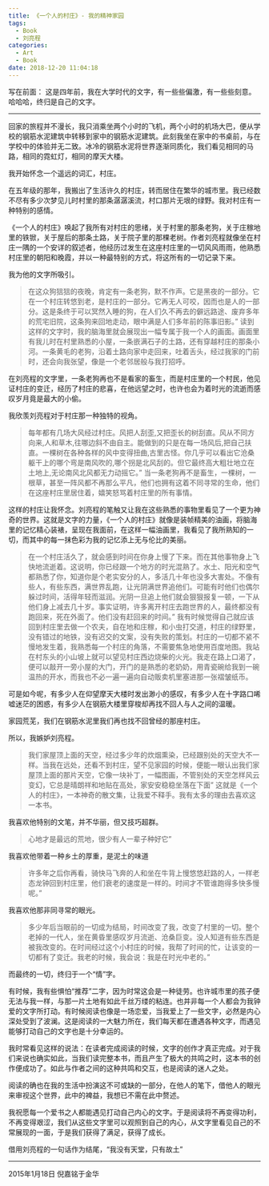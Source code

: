 ```yaml
---
title: 《一个人的村庄》- 我的精神家园
tags:
  - Book
  - 刘亮程
categories:
  - Art
  - Book
date: 2018-12-20 11:04:18
---
```


写在前面：
这是四年前，我在大学时代的文字，有一些些偏激，有一些些刻意。哈哈哈，终归是自己的文字。

<!-- more -->

***

回家的旅程并不漫长，我只消乘坐两个小时的飞机，两个小时的机场大巴，便从学校的钢筋水泥建筑中转移到家中的钢筋水泥建筑。此刻我坐在家中的书桌前，与在学校中的体验并无二致。冰冷的钢筋水泥将世界逐渐同质化，我们看见相同的马路，相同的霓虹灯，相同的摩天大楼。

我开始怀念一个遥远的词汇，村庄。

在五年级的那年，我搬出了生活许久的村庄，转而居住在繁华的城市里。我已经数不尽有多少次梦见儿时村里的那条潺潺溪流，村口那片无垠的绿野。我对村庄有一种特别的感情。

《一个人的村庄》唤起了我所有对村庄的思绪，关于村里的那条老狗，关于庄稼地里的铁锨，关于屋后的那条土路，关于院子里的那棵老树。作者刘亮程就像坐在村庄一隅的一个安详的叙述者，他经历过发生在这座村庄里的一切风风雨雨，他熟悉村庄里的朝阳和晚霞，并以一种最特别的方式，将这所有的一切记录下来。

我为他的文字所吸引。
>在这众狗狺狺的夜晚，肯定有一条老狗，默不作声。它是黑夜的一部分。它在一个村庄转悠到老，是村庄的一部分。它再无人可咬，因而也是人的一部分。这是条终于可以冥然入睡的狗，在人们久不再去的僻远路途、废弃多年的荒宅旧院，这条狗来回地走动，眼中满是人们多年前的陈事旧影。”
读到这样的文字时，我的脑海里就会展现出一幅专属于我一个人的画面。画面里有我儿时在村里熟悉的小屋，一条嵌满石子的土路，还有穿越村庄的那条小河。一条黄毛的老狗，沿着土路向家中走回来，吐着舌头，经过我家的门前时，还会向我张望，像是一个老邻居般与我打招呼。

在刘亮程的文字里，一条老狗再也不是看家的畜生，而是村庄里的一个村民，他见证村庄的变迁，经历了村庄的悲喜，在他远望之时，也许也会为着时光的流逝而感叹岁月竟是最大的小偷。

我欣羡刘亮程对于村庄那一种独特的视角。
>每年都有几场大风经过村庄。风把人刮歪,又把歪长的树刮直。风从不同方向来,人和草木,往哪边斜不由自主。能做到的只是在每一场风后,把自己扶直。一棵树在各种各样的风中变得扭曲,古里古怪。你几乎可以看出它沧桑躯干上的哪个弯是南风吹的,哪个拐是北风刮的。但它最终高大粗壮地立在土地上,无论南风北风都无力动摇它。”
当一条老狗再不是畜生，一棵树，一根草，甚至一阵风都不再那么平凡，他们也拥有这着不同寻常的生命，他们在这座村庄里居住着，嬉笑怒骂着村庄里的所有事情。

这样的村庄让我怀念。刘亮程的笔触又让我在这些熟悉的事物里看见了一个更为神奇的世界。这就是文字的力量，《一个人的村庄》就像是装帧精美的油画，将脑海里的记忆精心装裱，呈现在我面前，在这样一幅油画里，我看见了我所熟知的一切，而其中的每一抹色彩为我的记忆添上无与伦比的美丽。
>在一个村庄活久了，就会感到时间在你身上慢了下来。而在其他事物身上飞快地流逝着。这说明，你已经跟一个地方的时光混熟了。水土、阳光和空气都熟悉了你，知道你是个老实安分的人，多活几十年也没多大害处。不像有些人，有些东西，满世界乱跑，让光阴满世界追他们。可能有时他们也偶尔躲过时间，活得年轻而滋润。光阴一旦追上他们就会狠狠报复一顿，一下从他们身上减去几十岁。事实证明，许多离开村庄去跑世界的人，最终都没有跑回来，死在外面了。他们没有赶回来的时间。”
我有时候觉得自己就应该回到村庄里去做一个农夫，自在地和庄稼，和小虫打交道，村庄的绿野里，没有错过的地铁，没有迟交的文案，没有失败的策划。村庄的一切都不紧不慢地发生着，我熟悉每一个村庄的角落，不需要焦急地使用百度地图。我站在村东头的小山坡上就可以望见村庄西边烧柴的火光。我走在路上口渴了，便可以敲开一旁小屋的大门，开门的是熟悉的老奶奶，用青瓷碗给我到一碗温热的开水，而我也不必一遍一遍向自动贩卖机里塞进那一张褶皱纸币。

可是如今呢，有多少人在仰望摩天大楼时发出渺小的感叹，有多少人在十字路口唏嘘迷茫的困惑，有多少人在钢筋大楼里穿梭却再找不回人与人之间的温暖。

家园荒芜，我们在钢筋水泥里我们再也找不回曾经的那座村庄。

所以，我嫉妒刘亮程。
>我们家屋顶上面的天空，经过多少年的炊烟熏染，已经跟别处的天空大不一样。当我在远处，还看不到村庄，望不见家园的时候，便能一眼认出我们家屋顶上面的那片天空，它像一块补丁，一幅图画，不管别处的天空怎样风云变幻，它总是晴朗祥和地贴在高处，家安安稳稳坐落在下面”
这就是《一个人的村庄》，一本神奇的散文集，让我爱不释手。我有太多的理由去喜欢这一本书。

我喜欢他特别的文笔，并不华丽，但又技巧超群。
>心地才是最远的荒地，很少有人一辈子种好它”

我喜欢他带着一种乡土的厚重，是泥土的味道
>许多年之后你再看，骑快马飞奔的人和坐在牛背上慢悠悠赶路的人，一样老态龙钟回到村庄里，他们衰老的速度是一样的。时间才不管谁跑得多快多慢呢。”

我喜欢他那非同寻常的眼光。
>多少年后当眼前的一切成为结局，时间改变了我，改变了村里的一切。整个老掉的一代人，坐在黄昏里感叹岁月流逝、沧桑巨变。没人知道有些东西是被我改变的。在时间经过这个小村庄的时候，我帮了时间的忙，让该变的一切都有了变迁。我老的时候，我会说：我是在时光中老的。”

而最终的一切，终归于一个“情”字。

有时候，我有些惧怕“推荐”二字，因为时常这会是一种徒劳。也许城市里的孩子便无法与我一样，与那一片土地有如此千丝万缕的粘连。也并非每一个人都会为我钟爱的文字所打动。有时候阅读也像是一场恋爱，当我爱上了一些文字，必然是内心深处受到了波澜。这是阅读的一大魅力所在，我们每天都在遭遇各种文字，而遇见能够打动自己的文字也是十分幸运的。

我时常看见这样的说法：在读者完成阅读的时候，文字的创作才真正完成。对于我们来说也确实如此，当我们读完整本书，而且产生了极大的共鸣之时，这本书的创作便成功了。如此与作者之间的这种共鸣和交互，也是阅读的迷人之处。

阅读的确也在我的生活中扮演这不可或缺的一部分，在他人的笔下，借他人的眼光来审视这个世界，此中的裨益，我想已不需在此中赘述。

我祝愿每一个爱书之人都能遇见打动自己内心的文字。于是阅读将不再变得功利，不再变得艰涩，我们从这些文字里可以观照到自己的内心，从文字里看见自己的不常展现的一面，于是我们获得了满足，获得了成长。

借用刘亮程的一句话作为结尾，“我没有天堂，只有故土”

***

2015年1月18日
倪嘉铭于金华
















